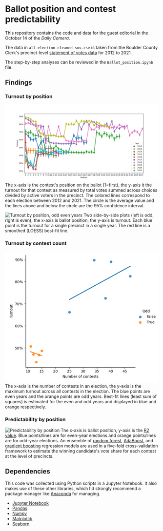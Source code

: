 # Ballot position and contest predictability

This repository contains the code and data for the guest editorial in the October 14 of the *Daily Camera*. 

The data in `all-election-cleaned-sov.csv` is taken from the Boulder County Clerk's precinct-level [statement of votes data](https://bouldercounty.gov/elections/by-year/) for 2012 to 2021.

The step-by-step analyses can be reviewed in the `Ballot_position.ipynb` file.

## Findings
### Turnout by position
![Turnout by position](turnout_by_position.png "Turnout by position")
The x-axis is the contest's position on the ballot (1=first), the y-axis it the turnout for that contest as measured by total votes summed across choices divided by active voters in the precinct. The colored lines correspond to each election between 2012 and 2021. The circle is the average value and the lines above and below the circle are the 95% confidence interval.

![Turnout by position, odd even years](turnout_by_position_odd_event.png "Turnout by position, odd even years")
Two side-by-side plots (left is odd, right is even), the x-axis is ballot position, the y-axis is turnout. Each blue point is the turnout for a single precinct in a single year. The red line is a smoothed (LOESS) best-fit line.

### Turnout by contest count
![Turnout by contest count](turnout_by_contest_number.png "Turnout by contest count")
The x-axis is the number of contests in an election, the y-axis is the maximum turnout across all contests in the election. The blue points are even years and the orange points are odd years. Best-fit lines (least sum of squares) is estimated for the even and odd years and displayed in blue and orange respectively.

### Predictability by position
![Predictability by position](predictability_by_position.png "Predictability by position")
The x-axis is ballot position, y-axis is the [R2 value](https://en.wikipedia.org/wiki/Coefficient_of_determination). Blue points/lines are for even-year elections and orange points/lines are for odd-year elections. An ensemble of [random forest](https://scikit-learn.org/stable/modules/generated/sklearn.ensemble.RandomForestRegressor.html), [AdaBoost](https://scikit-learn.org/stable/modules/generated/sklearn.ensemble.AdaBoostRegressor.html), and [gradient boosting](https://scikit-learn.org/stable/modules/generated/sklearn.ensemble.GradientBoostingRegressor.html) regression models are used in a five-fold cross-validation framework to estimate the winning candidate's vote share for each contest at the level of precincts.

## Dependencies
This code was collected using Python scripts in a Jupyter Notebook. It also makes use of these other libraries, which I'd strongly recommend a package manager like [Anaconda](https://www.anaconda.com/products/individual) for managing.

* [Jupyter Notebook](https://jupyter.org/)
* [Pandas](https://pandas.pydata.org/)
* [Numpy](https://numpy.org/)
* [Matplotlib](https://matplotlib.org/)
* [Seaborn](https://seaborn.pydata.org/)